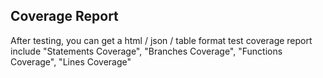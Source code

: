## Coverage Report

After testing, you can get a html / json / table format test coverage report include "Statements Coverage", "Branches Coverage", "Functions Coverage", "Lines Coverage"
